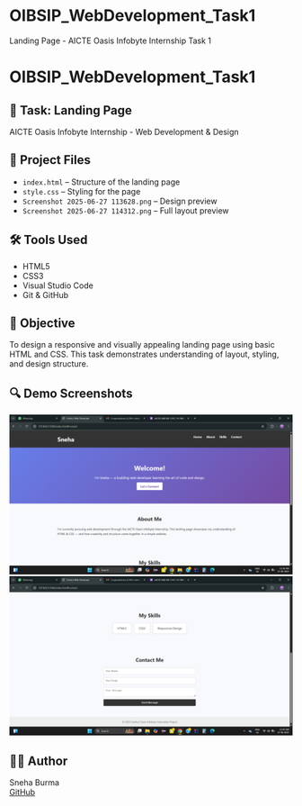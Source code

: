 # OIBSIP_WebDevelopment_Task1
Landing Page - AICTE Oasis Infobyte Internship Task 1
# OIBSIP_WebDevelopment_Task1

## 🔖 Task: Landing Page  
AICTE Oasis Infobyte Internship - Web Development & Design

## 📁 Project Files
- `index.html` – Structure of the landing page
- `style.css` – Styling for the page
- `Screenshot 2025-06-27 113628.png` – Design preview
- `Screenshot 2025-06-27 114312.png` – Full layout preview

## 🛠️ Tools Used
- HTML5
- CSS3
- Visual Studio Code
- Git & GitHub

## 🎯 Objective
To design a responsive and visually appealing landing page using basic HTML and CSS. This task demonstrates understanding of layout, styling, and design structure.

## 🔍 Demo Screenshots
![Screenshot 1](Screenshot%202025-06-27%20113628.png)
![Screenshot 2](Screenshot%202025-06-27%20114312.png)

## 👩‍💻 Author
Sneha Burma  
[GitHub](https://github.com/snehaburma270)
